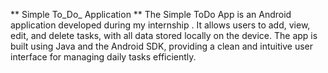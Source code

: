 ** Simple To_Do_ Application **
The Simple ToDo App is an Android application developed during my internship .
It allows users to add, view, edit, and delete tasks, with all data stored locally on the device. 
The app is built using Java and the Android SDK, providing a clean and intuitive user interface for managing daily tasks efficiently.
